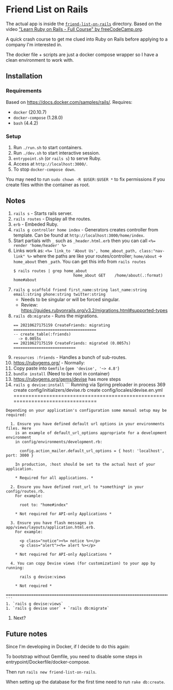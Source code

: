# Friend List on Rails

The actual app is inside the [`friend-list-on-rails`](./friend-list-on-rails) directory. Based on the video ["Learn Ruby on Rails - Full Course" by  freeCodeCamp.org](https://www.youtube.com/watch?v=fmyvWz5TUWg).

A quick crash course to get me clued into Ruby on Rails before applying to a company I'm interested in.

The docker file + scripts are just a docker compose wrapper so I have a clean environment to work with.

## Installation

### Requirements

Based on https://docs.docker.com/samples/rails/. Requires:

* `docker` (20.10.7)
* `docker-compose` (1.28.0)
* `bash` (4.4.2)

### Setup

1. Run `./run.sh` to start containers.
1. Run `./dev.sh` to start interactive session.
1. `entrypoint.sh` (or `rails s`) to serve Ruby.
1. Access at `http://localhost:3000/`.
1. To stop `docker-compose down`.

You may need to run `sudo chown -R $USER:$USER *` to fix permissions if you create files within the container as root.

## Notes

1. `rails s` - Starts rails server.
1. `rails routes` - Display all the routes.
1. `erb` - Embeded Ruby.
1. `rails g controller home index` - Generators creates controller from template. Can be found at `http://localhost:3000/home/index`.
1. Start partials with `_` such as `_header.html.erb` then you can call `<%= render 'home/header' %>`
1. Links work as: `<%= link_to 'About Us', home_about_path, class:"nav-link" %>` where the paths are like your routes/controller; `home/about` -> `home_about` then `_path`. You can get this info from `rails routes`
    ```
    $ rails routes | grep home_about
                              home_about GET    /home/about(.:format)                                                                             home#about
    ```
1. `rails g scaffold friend first_name:string last_name:string email:string phone:string twitter:string`
    * Needs to be singular or will be forced singular.
    * Review: https://guides.rubyonrails.org/v3.2/migrations.html#supported-types
1. `rails db:migrate` - Runs the migrations.
    ```
    == 20210627175159 CreateFriends: migrating ====================================
    -- create_table(:friends)
      -> 0.0055s
    == 20210627175159 CreateFriends: migrated (0.0057s) ===========================
    ```
1. `resources :friends` - Handles a bunch of sub-routes.
1. https://rubygems.org/ - Normally:
  1.  Copy paste into `Gemfile` (`gem 'devise', '~> 4.8'`)
  1. `bundle install` (Need to be root in container)
  1. https://rubygems.org/gems/devise has more steps
  1. `rails g devise:install`
    ```
    Running via Spring preloader in process 369
          create  config/initializers/devise.rb
          create  config/locales/devise.en.yml
    ===============================================================================

    Depending on your application's configuration some manual setup may be required:

      1. Ensure you have defined default url options in your environments files. Here
        is an example of default_url_options appropriate for a development environment
        in config/environments/development.rb:

          config.action_mailer.default_url_options = { host: 'localhost', port: 3000 }

        In production, :host should be set to the actual host of your application.

        * Required for all applications. *

      2. Ensure you have defined root_url to *something* in your config/routes.rb.
        For example:

          root to: "home#index"

        * Not required for API-only Applications *

      3. Ensure you have flash messages in app/views/layouts/application.html.erb.
        For example:

          <p class="notice"><%= notice %></p>
          <p class="alert"><%= alert %></p>

        * Not required for API-only Applications *

      4. You can copy Devise views (for customization) to your app by running:

          rails g devise:views

        * Not required *

    ===============================================================================
    ```
    1. `rails g devise:views`
    1. `rails g devise user` + `rails db:migrate`
1. Next?

## Future notes

Since I'm developing in Docker, if I decide to do this again:

To bootstrap without Gemfile, you need to disable some steps in entrypoint/Dockerfile/docker-compose.

Then run `rails new friend-list-on-rails`.

When setting up the database for the first time need to run `rake db:create`.

